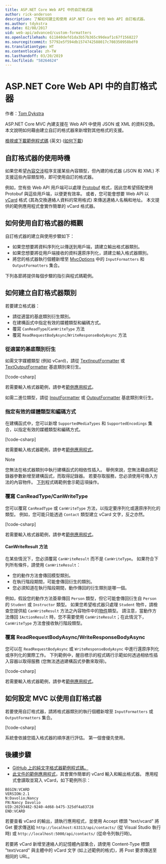 ```yaml
---
title: ASP.NET Core Web API 中的自訂格式器
author: rick-anderson
description: 了解如何建立和使用 ASP.NET Core 中的 Web API 自訂格式器。
ms.author: tdykstra
ms.date: 02/08/2017
uid: web-api/advanced/custom-formatters
ms.openlocfilehash: 611840defd1da3b57b365c99deaf1c67f1568227
ms.sourcegitcommit: 57792e5f594db1574742588017c708350958bdf0
ms.translationtype: HT
ms.contentlocale: zh-TW
ms.lasthandoff: 03/20/2019
ms.locfileid: "58264624"
---
```

# <a name="custom-formatters-in-aspnet-core-web-api"></a>ASP.NET Core Web API 中的自訂格式器

作者：[Tom Dykstra](https://github.com/tdykstra)

ASP.NET Core MVC 內建支援在 Web API 中使用 JSON 或 XML 的資料交換。 本文說明如何藉由建立自訂的格式器來新增對其他格式的支援。

[檢視或下載範例程式碼](https://github.com/aspnet/Docs/tree/master/aspnetcore/web-api/advanced/custom-formatters/sample) \(英文\) ([如何下載](xref:index#how-to-download-a-sample))

## <a name="when-to-use-custom-formatters"></a>自訂格式器的使用時機

如果您希望[內容交涉](xref:web-api/advanced/formatting#content-negotiation)程序支援某些內容類型，但內建的格式器 (JSON 和 XML) 不支援這些內容類型時，即可使用自訂的格式器。

例如，您有些 Web API 用戶端可以處理 [Protobuf](https://github.com/google/protobuf) 格式，因此您希望搭配使用 Protobuf 與這些用戶端，以便更有效率。 或者，您可能會想要 Web API 以 [vCard](https://wikipedia.org/wiki/VCard) 格式 (其為交換連絡人資料的常用格式) 來傳送連絡人名稱和地址。 本文提供的範例應用程式會實作簡單的 vCard 格式器。

## <a name="overview-of-how-to-use-a-custom-formatter"></a>如何使用自訂格式器的概觀

自訂格式器的建立與使用步驟如下：

* 如果您想要將資料序列化以傳送到用戶端，請建立輸出格式器類別。
* 如果您想要將從用戶端接收的資料還原序列化，請建立輸入格式器類別。
* 將您的格式器執行個體新增至 [MvcOptions](/dotnet/api/microsoft.aspnetcore.mvc.mvcoptions) 中的 `InputFormatters` 和 `OutputFormatters` 集合。

下列各節將提供每個步驟的指引與程式碼範例。

## <a name="how-to-create-a-custom-formatter-class"></a>如何建立自訂格式器類別

若要建立格式器：

* 請從適當的基底類別衍生類別。
* 在建構函式中指定有效的媒體類型和編碼方式。
* 覆寫 `CanReadType`/`CanWriteType` 方法
* 覆寫 `ReadRequestBodyAsync`/`WriteResponseBodyAsync` 方法
  
### <a name="derive-from-the-appropriate-base-class"></a>從適當的基底類別衍生

如需文字媒體類型 (例如 vCard)，請從 [TextInputFormatter](/dotnet/api/microsoft.aspnetcore.mvc.formatters.textinputformatter) 或 [TextOutputFormatter](/dotnet/api/microsoft.aspnetcore.mvc.formatters.textoutputformatter) 基底類別來衍生。

[!code-csharp[](custom-formatters/sample/Formatters/VcardOutputFormatter.cs?name=classdef)]

若需要輸入格式器範例，請參考[範例應用程式](https://github.com/aspnet/Docs/tree/master/aspnetcore/web-api/advanced/custom-formatters/sample)。

如需二進位類型，請從 [InputFormatter](/dotnet/api/microsoft.aspnetcore.mvc.formatters.inputformatter) 或 [OutputFormatter](/dotnet/api/microsoft.aspnetcore.mvc.formatters.outputformatter) 基底類別來衍生。

### <a name="specify-valid-media-types-and-encodings"></a>指定有效的媒體類型和編碼方式

在建構函式中，您可以新增 `SupportedMediaTypes` 和 `SupportedEncodings` 集合，以指定有效的媒體類型和編碼方式。

[!code-csharp[](custom-formatters/sample/Formatters/VcardOutputFormatter.cs?name=ctor&highlight=3,5-6)]

若需要輸入格式器範例，請參考[範例應用程式](https://github.com/aspnet/Docs/tree/master/aspnetcore/web-api/advanced/custom-formatters/sample)。

> [!NOTE]
> 您無法在格式器類別中執行建構函式的相依性插入。 舉例來說，您無法藉由將記錄器參數新增至建構函式，而取得記錄器。 若要存取服務，您必須使用可傳入方法的內容物件。 [下列](#read-write)程式碼範例會示範這項操作。

### <a name="override-canreadtypecanwritetype"></a>覆寫 CanReadType/CanWriteType

您可以覆寫 `CanReadType` 或 `CanWriteType` 方法，以指定要序列化或還原序列化的類型。 例如，您可能只能透過 `Contact` 類型建立 vCard 文字，反之亦然。

[!code-csharp[](custom-formatters/sample/Formatters/VcardOutputFormatter.cs?name=canwritetype)]

若需要輸入格式器範例，請參考[範例應用程式](https://github.com/aspnet/Docs/tree/master/aspnetcore/web-api/advanced/custom-formatters/sample)。

#### <a name="the-canwriteresult-method"></a>CanWriteResult 方法

在某些情況下，您必須覆寫 `CanWriteResult` 而不是 `CanWriteType`。 如果符合下列所有條件，請使用 `CanWriteResult`：

* 您的動作方法會傳回模型類別。
* 在執行階段期間，可能會傳回衍生的類別。
* 您必須知道在執行階段期間，動作傳回的衍生類別是哪一個。

例如，假設您的動作方法簽章傳回 `Person` 類型，但它可能會傳回衍生自 `Person` 的 `Student` 或 `Instructor` 類型。 如果您希望格式器只處理 `Student` 物件，請檢查您提供給 `CanWriteResult` 方法之內容物件中的[物件](/dotnet/api/microsoft.aspnetcore.mvc.formatters.outputformattercanwritecontext#Microsoft_AspNetCore_Mvc_Formatters_OutputFormatterCanWriteContext_Object)類型。 請注意，當動作方法傳回 `IActionResult` 時，您不需要使用 `CanWriteResult`；在此情況下，`CanWriteType` 方法會接收執行階段類型。

<a id="read-write"></a>

### <a name="override-readrequestbodyasyncwriteresponsebodyasync"></a>覆寫 ReadRequestBodyAsync/WriteResponseBodyAsync

您可以在 `ReadRequestBodyAsync` 或 `WriteResponseBodyAsync` 中進行還原序列化或序列化的實際工作。 下列範例中，醒目標示的程式碼行示範如何透過相依性插入容器以取得服務 (您無法透過建構函式參數來取得)。

[!code-csharp[](custom-formatters/sample/Formatters/VcardOutputFormatter.cs?name=writeresponse&highlight=3-4)]

若需要輸入格式器範例，請參考[範例應用程式](https://github.com/aspnet/Docs/tree/master/aspnetcore/web-api/advanced/custom-formatters/sample)。

## <a name="how-to-configure-mvc-to-use-a-custom-formatter"></a>如何設定 MVC 以使用自訂格式器

若要使用自訂格式器，請將格式器類別的執行個體新增至 `InputFormatters` 或 `OutputFormatters` 集合。

[!code-csharp[](custom-formatters/sample/Startup.cs?name=mvcoptions&highlight=3-4)]

系統會依據您插入格式器的順序進行評估。 第一個會優先使用。

## <a name="next-steps"></a>後續步驟

* [GitHub 上的純文字格式器範例程式碼。](https://github.com/aspnet/Entropy/tree/master/samples/Mvc.Formatters)
* [此文件的範例應用程式](https://github.com/aspnet/Docs/tree/master/aspnetcore/web-api/advanced/custom-formatters/sample)，其會實作簡單的 vCard 輸入和輸出格式器。 應用程式會讀取並寫入 vCard，如下範例所示：

```
BEGIN:VCARD
VERSION:2.1
N:Davolio;Nancy
FN:Nancy Davolio
UID:20293482-9240-4d68-b475-325df4a83728
END:VCARD
```

若要查看 vCard 的輸出，請執行應用程式，並使用 Accept 標頭 "text/vcard" 將 Get 要求傳送給 `http://localhost:63313/api/contacts/` (從 Visual Studio 執行時) 或 `http://localhost:5000/api/contacts/` (從命令列執行時)。

若要將 vCard 新增至連絡人的記憶體內部集合，請使用 Content-Type 標頭 "text/vcard" 與主體中的 vCard 文字 (如上述範例的格式)，將 Post 要求傳送至相同的 URL。
